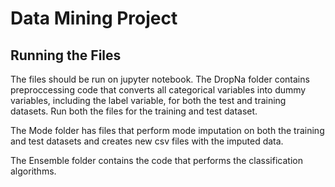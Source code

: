 # Data Mining Project

## Running the Files
The files should be run on jupyter notebook. 
The DropNa folder contains preproccessing code that converts all categorical variables into dummy variables, including the label variable, for both the test and training datasets. Run both the files for the training and test dataset. 

The Mode folder has files that perform mode imputation on both the training and test datasets and creates new csv files with the imputed data. 

The Ensemble folder contains the code that performs the classification algorithms. 



